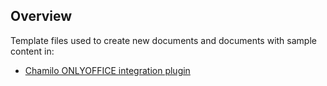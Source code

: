 ## Overview

Template files used to create new documents and documents with sample content in: 

* [Chamilo ONLYOFFICE integration plugin](https://github.com/onlyoffice/onlyoffice-chamilo)



